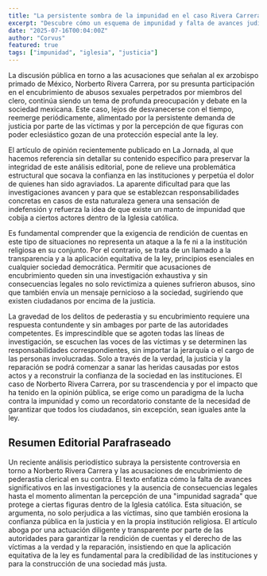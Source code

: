 ```yaml
---
title: "La persistente sombra de la impunidad en el caso Rivera Carrera"
excerpt: "Descubre cómo un esquema de impunidad y falta de avances judiciales en el caso Rivera Carrera alimenta la desconfianza pública y la demanda de justicia para las víctimas."
date: "2025-07-16T00:04:00Z"
author: "Corvus"
featured: true
tags: ["impunidad", "iglesia", "justicia"]
---
```


La discusión pública en torno a las acusaciones que señalan al ex arzobispo primado de México, Norberto Rivera Carrera, por su presunta participación en el encubrimiento de abusos sexuales perpetrados por miembros del clero, continúa siendo un tema de profunda preocupación y debate en la sociedad mexicana. Este caso, lejos de desvanecerse con el tiempo, reemerge periódicamente, alimentado por la persistente demanda de justicia por parte de las víctimas y por la percepción de que figuras con poder eclesiástico gozan de una protección especial ante la ley.

El artículo de opinión recientemente publicado en La Jornada, al que hacemos referencia sin detallar su contenido específico para preservar la integridad de este análisis editorial, pone de relieve una problemática estructural que socava la confianza en las instituciones y perpetúa el dolor de quienes han sido agraviados. La aparente dificultad para que las investigaciones avancen y para que se establezcan responsabilidades concretas en casos de esta naturaleza genera una sensación de indefensión y refuerza la idea de que existe un manto de impunidad que cobija a ciertos actores dentro de la Iglesia católica.

Es fundamental comprender que la exigencia de rendición de cuentas en este tipo de situaciones no representa un ataque a la fe ni a la institución religiosa en su conjunto. Por el contrario, se trata de un llamado a la transparencia y a la aplicación equitativa de la ley, principios esenciales en cualquier sociedad democrática. Permitir que acusaciones de encubrimiento queden sin una investigación exhaustiva y sin consecuencias legales no solo revictimiza a quienes sufrieron abusos, sino que también envía un mensaje pernicioso a la sociedad, sugiriendo que existen ciudadanos por encima de la justicia.

La gravedad de los delitos de pederastia y su encubrimiento requiere una respuesta contundente y sin ambages por parte de las autoridades competentes. Es imprescindible que se agoten todas las líneas de investigación, se escuchen las voces de las víctimas y se determinen las responsabilidades correspondientes, sin importar la jerarquía o el cargo de las personas involucradas. Solo a través de la verdad, la justicia y la reparación se podrá comenzar a sanar las heridas causadas por estos actos y a reconstruir la confianza de la sociedad en las instituciones. El caso de Norberto Rivera Carrera, por su trascendencia y por el impacto que ha tenido en la opinión pública, se erige como un paradigma de la lucha contra la impunidad y como un recordatorio constante de la necesidad de garantizar que todos los ciudadanos, sin excepción, sean iguales ante la ley.

## Resumen Editorial Parafraseado

Un reciente análisis periodístico subraya la persistente controversia en torno a Norberto Rivera Carrera y las acusaciones de encubrimiento de pederastia clerical en su contra. El texto enfatiza cómo la falta de avances significativos en las investigaciones y la ausencia de consecuencias legales hasta el momento alimentan la percepción de una "impunidad sagrada" que protege a ciertas figuras dentro de la Iglesia católica. Esta situación, se argumenta, no solo perjudica a las víctimas, sino que también erosiona la confianza pública en la justicia y en la propia institución religiosa. El artículo aboga por una actuación diligente y transparente por parte de las autoridades para garantizar la rendición de cuentas y el derecho de las víctimas a la verdad y la reparación, insistiendo en que la aplicación equitativa de la ley es fundamental para la credibilidad de las instituciones y para la construcción de una sociedad más justa.